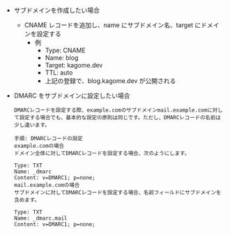 - サブドメインを作成したい場合

  - CNAME レコードを追加し、name にサブドメイン名、target にドメインを設定する
    - 例
      - Type: CNAME
      - Name: blog
      - Target: kagome.dev
      - TTL: auto
      - 上記の登録で、blog.kagome.dev が公開される

- DMARC をサブドメインに設定したい場合

  ```
  DMARCレコードを設定する際、example.comのサブドメインmail.example.comに対して設定する場合でも、基本的な設定の原則は同じです。ただし、DMARCレコードの名前は少し違います。

  手順: DMARCレコードの設定
  example.comの場合
  ドメイン全体に対してDMARCレコードを設定する場合、次のようにします。

  Type: TXT
  Name: _dmarc
  Content: v=DMARC1; p=none;
  mail.example.comの場合
  サブドメインに対してDMARCレコードを設定する場合、名前フィールドにサブドメインを含めます。

  Type: TXT
  Name: _dmarc.mail
  Content: v=DMARC1; p=none;
  ```

